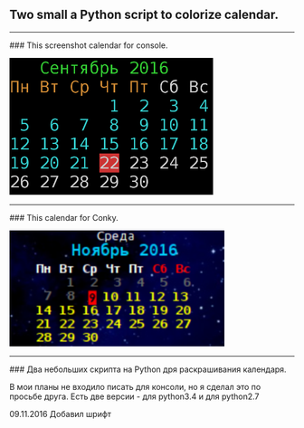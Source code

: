 ## **Two small a Python script to colorize calendar.**

<hr>
### This screenshot calendar for console.

![Console](https://github.com/delvin-fil/python-cal/blob/master/console.png)

<hr>
### This calendar for Conky.

![Conky](https://github.com/delvin-fil/python-cal/blob/master/12:57:43-09-11-16.png)
<hr>
###
Два небольших скрипта на Python дря раскрашивания календаря.

В мои планы не входило писать для консоли, но я сделал это по просьбе друга.
Есть две версии - для python3.4 и для python2.7

09.11.2016
Добавил шрифт
